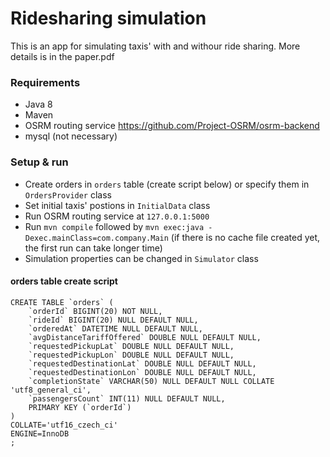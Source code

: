 # Ridesharing simulation #

This is an app for simulating taxis' with and withour ride sharing. More details is in the paper.pdf

### Requirements ###

* Java 8
* Maven
* OSRM routing service https://github.com/Project-OSRM/osrm-backend
* mysql (not necessary)

### Setup & run ###

* Create orders in `orders` table (create script below) or specify them in `OrdersProvider` class
* Set initial taxis' postions in `InitialData` class
* Run OSRM routing service at `127.0.0.1:5000`
* Run `mvn compile` followed by `mvn exec:java -Dexec.mainClass=com.company.Main` (if there is no cache file created yet, the first run can take longer time)
* Simulation properties can be changed in `Simulator` class


#### orders table create script ####
```
CREATE TABLE `orders` (
	`orderId` BIGINT(20) NOT NULL,
	`rideId` BIGINT(20) NULL DEFAULT NULL,
	`orderedAt` DATETIME NULL DEFAULT NULL,
	`avgDistanceTariffOffered` DOUBLE NULL DEFAULT NULL,
	`requestedPickupLat` DOUBLE NULL DEFAULT NULL,
	`requestedPickupLon` DOUBLE NULL DEFAULT NULL,
	`requestedDestinationLat` DOUBLE NULL DEFAULT NULL,
	`requestedDestinationLon` DOUBLE NULL DEFAULT NULL,
	`completionState` VARCHAR(50) NULL DEFAULT NULL COLLATE 'utf8_general_ci',
	`passengersCount` INT(11) NULL DEFAULT NULL,
	PRIMARY KEY (`orderId`)
)
COLLATE='utf16_czech_ci'
ENGINE=InnoDB
;
```